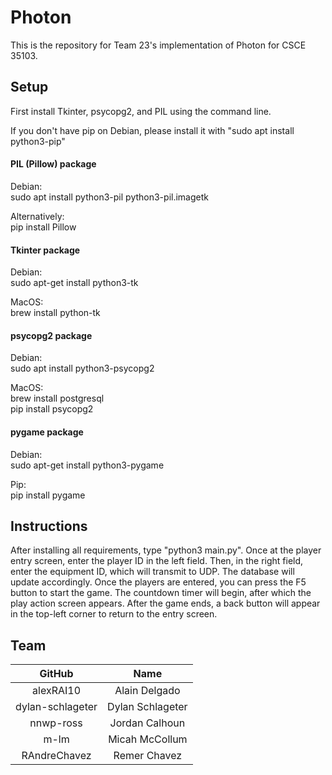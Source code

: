 # Photon

This is the repository for Team 23's implementation of Photon for CSCE 35103.

## Setup

First install Tkinter, psycopg2, and PIL using the command line.

If you don't have pip on Debian, please install it with "sudo apt install python3-pip"

#### PIL (Pillow) package

Debian:  
sudo apt install python3-pil python3-pil.imagetk

Alternatively:  
pip install Pillow

#### Tkinter package

Debian:  
sudo apt-get install python3-tk

MacOS:  
brew install python-tk

#### psycopg2 package

Debian:  
sudo apt install python3-psycopg2

MacOS:  
brew install postgresql  
pip install psycopg2

#### pygame package

Debian:  
sudo apt-get install python3-pygame

Pip:  
pip install pygame

## Instructions

After installing all requirements, type "python3 main.py".
Once at the player entry screen, enter the player ID in the left field.
Then, in the right field, enter the equipment ID, which will transmit to UDP.
The database will update accordingly.
Once the players are entered, you can press the F5 button to start the game.
The countdown timer will begin, after which the play action screen appears. 
After the game ends, a back button will appear in the top-left corner to return to the entry screen. 

## Team


GitHub	          |  Name            |
:----------------:|:----------------:|
alexRAI10	        |  Alain Delgado   |
dylan-schlageter  | Dylan Schlageter |
nnwp-ross	        |  Jordan Calhoun  |
m-lm	            |  Micah McCollum  |
RAndreChavez	    |  Remer Chavez    |